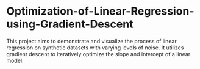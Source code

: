 # Optimization-of-Linear-Regression-using-Gradient-Descent
This project aims to demonstrate and visualize the process of linear regression on synthetic datasets with varying levels of noise. It utilizes gradient descent to iteratively optimize the slope and intercept of a linear model.
